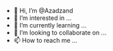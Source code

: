 - 👋 Hi, I’m @Azadzand
- 👀 I’m interested in ...
- 🌱 I’m currently learning ...
- 💞️ I’m looking to collaborate on ...
- 📫 How to reach me ...

<!---
Azadzand/Azadzand is a ✨ special ✨ repository because its `README.md` (this file) appears on your GitHub profile.
You can click the Preview link to take a look at your changes.
--->
